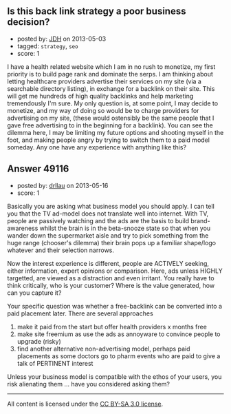 ## Is this back link strategy a poor business decision?

- posted by: [JDH](https://stackexchange.com/users/-1/13136-jdh) on 2013-05-03
- tagged: `strategy`, `seo`
- score: 1

I have a health related website which I am in no rush to monetize, my first priority is to build page rank and dominate the serps. I am thinking about letting healthcare providers advertise their services on my site (via a searchable directory listing), in exchange for a backlink on their site. This will get me hundreds of high quality backlinks and help marketing tremendously I'm sure. My only question is, at some point, I may decide to monetize, and my way of doing so would be to charge providers for advertising on my site, (these would ostensibly be the same people that I gave free advertising to in the beginning for a backlink). You can see the dilemma here, I may be limiting my future options and shooting myself in the foot, and making people angry by trying to switch them to a paid model someday. Any one have any experience with anything like this?


## Answer 49116

- posted by: [drllau](https://stackexchange.com/users/-1/26055-drllau) on 2013-05-16
- score: 1

Basically you are asking what business model you should apply. I can tell you that the TV ad-model does not translate well into internet. With TV, people are passively watching and the ads are the basis to build brand-awareness whilst the brain is in the beta-snooze state so that when you wander down the supermarket aisle and try to pick something from the huge range (chooser's dilemma) their brain pops up a familiar shape/logo whatever and their selection narrows. 

Now the interest experience is different, people are ACTIVELY seeking, either information, expert opinions or comparison. Here, ads unless HIGHLY targetted, are viewed as a distraction and even irritant. You really have to think critically, who is your customer? Where is the value generated, how can you capture it?  

Your specific question was whether a free-backlink can be converted into a paid placement later. There are several approaches
  1. make it paid from the start but offer health providers x months free
  2. make site freemium as use the ads as annoyware to convince people to upgrade (risky)
  3. find another alternative non-advertising model, perhaps paid placements as some doctors go to pharm events who are paid to give a talk of PERTINENT interest

Unless your business model is compatible with the ethos of your users, you risk alienating them ... have you considered asking them?



---

All content is licensed under the [CC BY-SA 3.0 license](https://creativecommons.org/licenses/by-sa/3.0/).
